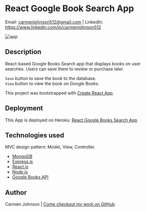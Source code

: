 # React Google Book Search App

Email: carmenjohnson512@gmail.com | LinkedIn: https://www.linkedin.com/in/carmenjohnson512

![app](https://github.com/carmenjohnson512/react-google-book-search/blob/master/React-Google-Books-App.gif?raw=true)

## Description

React-based Google Books Search app that displays books on user searches. Users can save them to review or purchase later. 

`Save` button to save the book to the database.<br>
`View` button to view the book on Google Books.

This project was bootstrapped with [Create React App](https://github.com/facebook/create-react-app).

## Deployment 

This App is deployed on Heroku: [React Google Books Search App](https://peaceful-plateau-10725.herokuapp.com/)

## Technologies used

MVC design pattern: Model, View, Controller.

- [MongoDB](mongodb.com)
- [Express.js](https://expressjs.com)
- [React.js](https://reactjs.org/)
- [Node.js](https://nodejs.org/en/)
- [Google Books API](https://developers.google.com/books/)

## Author

Carmen Johnson | [Come checkout my work on GitHub](https://github.com/carmenjohnson512)
